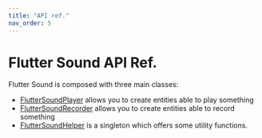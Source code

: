 ```yaml
---
title: "API ref."
nav_order: 5
---
```

# Flutter Sound API Ref.

Flutter Sound is composed with three main classes:

- [FlutterSoundPlayer](/api/public_fs_flutter_sound_player/FlutterSoundPlayer-class.html) allows you to create entities able to play something
- [FlutterSoundRecorder](/api/public_fs_flutter_sound_recorder/FlutterSoundRecorder-class.html) allows you to create entities able to record something
- [FlutterSoundHelper](/api/public_fs_flutter_sound_helper/FlutterSoundHelper-class.html) is a singleton which offers some utility functions.
